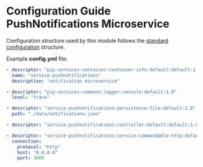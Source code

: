 # Configuration Guide <br/> PushNotifications Microservice

Configuration structure used by this module follows the 
[standard configuration](https://github.com/pip-services/pip-services/blob/master/usage/Configuration.md) 
structure.

Example **config.yml** file:

```yaml
- descriptor: "pip-services-container:container-info:default:default:1.0"
  name: "service-pushnotifications"
  description: "notification microservice"

- descriptor: "pip-services-commons:logger:console:default:1.0"
  level: "trace"

- descriptor: "service-pushnotifications:persistence:file:default:1.0"
  path: "./data/notifications.json"

- descriptor: "service-pushnotifications:controller:default:default:1.0"

- descriptor: "service-pushnotifications:service:commandable-http:default:1.0"
  connection:
    protocol: "http"
    host: "0.0.0.0"
    port: 3000
```
